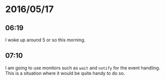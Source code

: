 # 2016/05/17

## 06:19

I woke up around 5 or so this morning.

## 07:10

I am going to use monitors such as `wait` and `notify` for the event handling.
This is a situation where it would be quite handy to do so.

